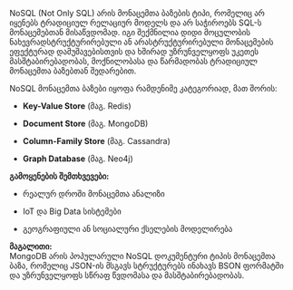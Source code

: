 NoSQL (Not Only SQL) არის მონაცემთა ბაზების ტიპი, რომელიც არ იყენებს ტრადიციულ რელაციურ მოდელს და არ საჭიროებს SQL-ს მონაცემებთან მისაწვდომად. იგი შექმნილია დიდი მოცულობის ნახევრადსტრუქტურირებული ან არასტრუქტურირებული მონაცემების ეფექტურად დამუშავებისთვის და ხშირად უზრუნველყოფს უკეთეს მასშტაბირებადობას, მოქნილობასა და წარმადობას ტრადიციულ მონაცემთა ბაზებთან შედარებით.

NoSQL მონაცემთა ბაზები იყოფა რამდენიმე კატეგორიად, მათ შორის:

- **Key-Value Store** (მაგ. Redis)
    
- **Document Store** (მაგ. MongoDB)
    
- **Column-Family Store** (მაგ. Cassandra)
    
- **Graph Database** (მაგ. Neo4j)
    

**გამოყენების შემთხვევები:**

- რეალურ დროში მონაცემთა ანალიზი
    
- IoT და Big Data სისტემები
    
- გეოგრაფიული ან სოციალური ქსელების მოდელირება
    

**მაგალითი:**  
MongoDB არის პოპულარული NoSQL დოკუმენტური ტიპის მონაცემთა ბაზა, რომელიც JSON-ის მსგავს სტრუქტურებს ინახავს BSON ფორმატში და უზრუნველყოფს სწრაფ წვდომასა და მასშტაბირებადობას.